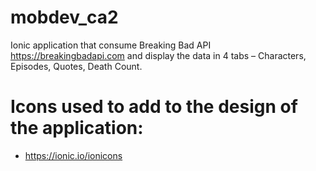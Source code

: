 # mobdev_ca2
Ionic application that consume Breaking Bad API https://breakingbadapi.com and display the data in 4 tabs – Characters, Episodes, Quotes, Death
Count.

# Icons used to add to the design of the application:

- https://ionic.io/ionicons